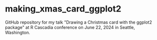 # making_xmas_card_ggplot2
GitHub repository for my talk "Drawing a Christmas card with the ggplot2 package" at R Cascadia conference on June 22, 2024 in Seattle, Washington.
